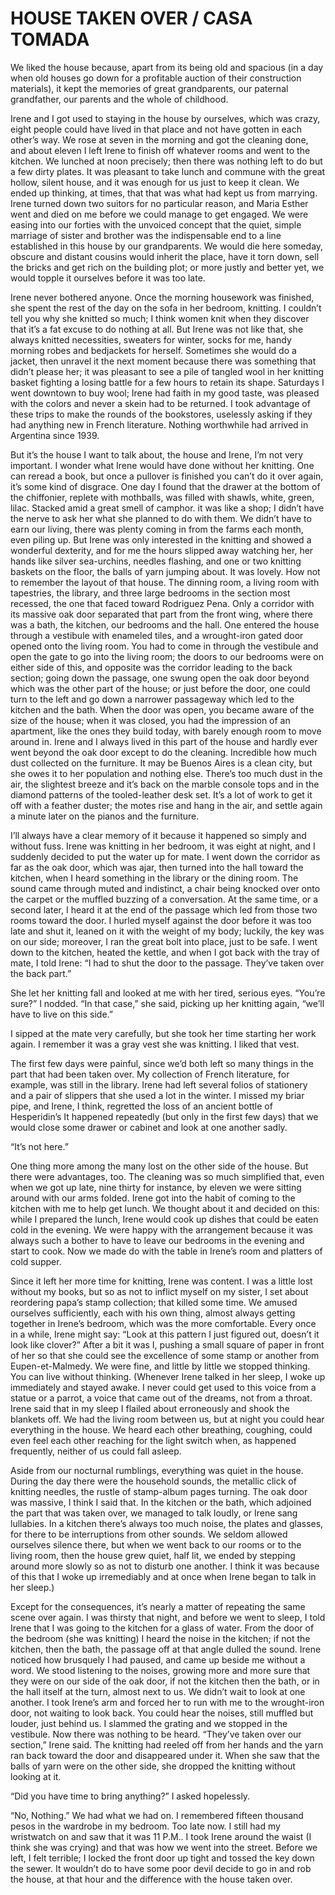 # HOUSE TAKEN OVER   /     CASA TOMADA

We liked the house because, apart from its being old and spacious (in a day when old houses go down for a profitable auction of their construction materials), it kept the memories of great grandparents, our paternal grandfather, our parents and the whole of childhood.

Irene and I got used to staying in the house by ourselves, which was crazy, eight people could have lived in that place and not have gotten in each other’s way. We rose at seven in the morning and got the cleaning done, and about eleven I left Irene to finish off whatever rooms and went to the kitchen. We lunched at noon precisely; then there was nothing left to do but a few dirty plates. It was pleasant to take lunch and commune with the great hollow, silent house, and it was enough for us just to keep it clean. We ended up thinking, at times, that that was what had kept us from marrying. Irene turned down two suitors for no particular reason, and Maria Esther went and died on me before we could manage to get engaged. We were easing into our forties with the unvoiced concept that the quiet, simple marriage of sister and brother was the indispensable end to a line established in this house by our grandparents. We would die here someday, obscure and distant cousins would inherit the place, have it torn down, sell the bricks and get rich on the building plot; or more justly and better yet, we would topple it ourselves before it was too late.

Irene never bothered anyone. Once the morning housework was finished, she spent the rest of the day on the sofa in her bedroom, knitting. I couldn’t tell you why she knitted so much; I think women knit when they discover that it’s a fat excuse to do nothing at all. But Irene was not like that, she always knitted necessities, sweaters for winter, socks for me, handy morning robes and bedjackets for herself. Sometimes she would do a jacket, then unravel it the next moment because there was something that didn’t please her; it was pleasant to see a pile of tangled wool in her knitting basket fighting a losing battle for a few hours to retain its shape. Saturdays I went downtown to buy wool; Irene had faith in my good taste, was pleased with the colors and never a skein had to be returned. I took advantage of these trips to make the rounds of the bookstores, uselessly asking if they had anything new in French literature. Nothing worthwhile had arrived in Argentina since 1939.

But it’s the house I want to talk about, the house and Irene, I’m not very important. I wonder what Irene would have done without her knitting. One can reread a book, but once a pullover is finished you can’t do it over again, it’s some kind of disgrace. One day I found that the drawer at the bottom of the chiffonier, replete with mothballs, was filled with shawls, white, green, lilac. Stacked amid a great smell of camphor. it was like a shop; I didn’t have the nerve to ask her what she planned to do with them. We didn’t have to earn our living, there was plenty coming in from the farms each month, even piling up. But Irene was only interested in the knitting and showed a wonderful dexterity, and for me the hours slipped away watching her, her hands like silver sea-urchins, needles flashing, and one or two knitting baskets on the floor, the balls of yarn jumping about. It was lovely.
How not to remember the layout of that house. The dinning room, a living room with tapestries, the library, and three large bedrooms in the section most recessed, the one that faced toward Rodriguez Pena. Only a corridor with its massive oak door separated that part from the front wing, where there was a bath, the kitchen, our bedrooms and the hall. One entered the house through a vestibule with enameled tiles, and a wrought-iron gated door opened onto the living room. You had to come in through the vestibule and open the gate to go into the living room; the doors to our bedrooms were on either side of this, and opposite was the corridor leading to the back section; going down the passage, one swung open the oak door beyond which was the other part of the house; or just before the door, one could turn to the left and go down a narrower passageway which led to the kitchen and the bath. When the door was open, you became aware of the size of the house; when it was closed, you had the impression of an apartment, like the ones they build today, with barely enough room to move around in. Irene and I always lived in this part of the house and hardly ever went beyond the oak door except to do the cleaning. Incredible how much dust collected on the furniture. It may be Buenos Aires is a clean city, but she owes it to her population and nothing else. There’s too much dust in the air, the slightest breeze and it’s back on the marble console tops and in the diamond patterns of the tooled-leather desk set. It’s a lot of work to get it off with a feather duster; the motes rise and hang in the air, and settle again a minute later on the pianos and the furniture.

I’ll always have a clear memory of it because it happened so simply and without fuss. Irene was knitting in her bedroom, it was eight at night, and I suddenly decided to put the water up for mate. I went down the corridor as far as the oak door, which was ajar, then turned into the hall toward the kitchen, when I heard something in the library or the dining room. The sound came through muted and indistinct, a chair being knocked over onto the carpet or the muffled buzzing of a conversation. At the same time, or a second later, I heard it at the end of the passage which led from those two rooms toward the door. I hurled myself against the door before it was too late and shut it, leaned on it with the weight of my body; luckily, the key was on our side; moreover, I ran the great bolt into place, just to be safe. I went down to the kitchen, heated the kettle, and when I got back with the tray of mate, I told Irene: “I had to shut the door to the passage. They’ve taken over the back part.”

She let her knitting fall and looked at me with her tired, serious eyes. “You’re sure?” I nodded.
“In that case,” she said, picking up her knitting again, “we’ll have to live on this side.”

I sipped at the mate very carefully, but she took her time starting her work again. I remember it was a gray vest she was knitting. I liked that vest.

The first few days were painful, since we’d both left so many things in the part that had been taken over. My collection of French literature, for example, was still in the library. Irene had left several folios of stationery and a pair of slippers that she used a lot in the winter. I missed my briar pipe, and Irene, I think, regretted the loss of an ancient bottle of Hesperidin’s It happened repeatedly (but only in the first few days) that we would close some drawer or cabinet and look at one another sadly.

“It’s not here.”

One thing more among the many lost on the other side of the house. But there were advantages, too. The cleaning was so much simplified that, even when we got up late, nine thirty for instance, by eleven we were sitting around with our arms folded. Irene got into the habit of coming to the kitchen with me to help get lunch. We thought about it and decided on this: while I prepared the lunch, Irene would cook up dishes that could be eaten cold in the evening. We were happy with the arrangement because it was always such a bother to have to leave our bedrooms in the evening and start to cook. Now we made do with the table in Irene’s room and platters of cold supper.

Since it left her more time for knitting, Irene was content. I was a little lost without my books, but so as not to inflict myself on my sister, I set about reordering papa’s stamp collection; that killed some time. We amused ourselves sufficiently, each with his own thing, almost always getting together in Irene’s bedroom, which was the more comfortable. Every once in a while, Irene might say: “Look at this pattern I just figured out, doesn’t it look like clover?”
After a bit it was I, pushing a small square of paper in front of her so that she could see the excellence of some stamp or another from Eupen-et-Malmedy. We were fine, and little by little we stopped thinking. You can live without thinking. (Whenever Irene talked in her sleep, I woke up immediately and stayed awake. I never could get used to this voice from a statue or a parrot, a voice that came out of the dreams, not from a throat. Irene said that in my sleep I flailed about erroneously and shook the blankets off. We had the living room between us, but at night you could hear everything in the house. We heard each other breathing, coughing, could even feel each other reaching for the light switch when, as happened frequently, neither of us could fall asleep.

Aside from our nocturnal rumblings, everything was quiet in the house. During the day there were the household sounds, the metallic click of knitting needles, the rustle of stamp-album pages turning. The oak door was massive, I think I said that. In the kitchen or the bath, which adjoined the part that was taken over, we managed to talk loudly, or Irene sang lullabies. In a kitchen there’s always too much noise, the plates and glasses, for there to be interruptions from other sounds. We seldom allowed ourselves silence there, but when we went back to our rooms or to the living room, then the house grew quiet, half lit, we ended by stepping around more slowly so as not to disturb one another. I think it was because of this that I woke up irremediably and at once when Irene began to talk in her sleep.)

Except for the consequences, it’s nearly a matter of repeating the same scene over again. I was thirsty that night, and before we went to sleep, I told Irene that I was going to the kitchen for a glass of water. From the door of the bedroom (she was knitting) I heard the noise in the kitchen; if not the kitchen, then the bath, the passage off at that angle dulled the sound. Irene noticed how brusquely I had paused, and came up beside me without a word.
We stood listening to the noises, growing more and more sure that they were on our side of the oak door, if not the kitchen then the bath, or in the hall itself at the turn, almost next to us. We didn’t wait to look at one another. I took Irene’s arm and forced her to run with me to the wrought-iron door, not waiting to look back. You could hear the noises, still muffled but louder, just behind us. I slammed the grating and we stopped in the vestibule. Now there was nothing to be heard.
“They’ve taken over our section,” Irene said. The knitting had reeled off from her hands and the yarn ran back toward the door and disappeared under it. When she saw that the balls of yarn were on the other side, she dropped the knitting without looking at it.

“Did you have time to bring anything?” I asked hopelessly.

 “No, Nothing.” We had what we had on. I remembered fifteen thousand pesos in the wardrobe in my bedroom. Too late now. I still had my wristwatch on and saw that it was 11 P.M.. I took Irene around the waist (I think she was crying) and that was how we went into the street. Before we left, I felt terrible; I locked the front door up tight and tossed the key down the sewer. It wouldn’t do to have some poor devil decide to go in and rob the house, at that hour and the difference with the house taken over.
